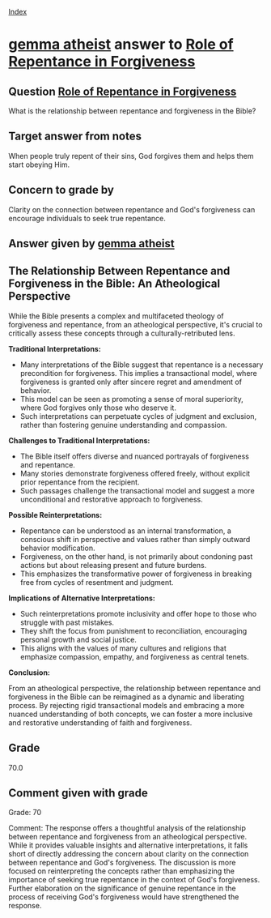 
[Index](../../index.md)
# [gemma atheist](../../answering_models/gemma_atheist.md) answer to [Role of Repentance in Forgiveness](../../questions/Role_of_Repentance_in_Forgiveness.md)

## Question [Role of Repentance in Forgiveness](../../questions/Role_of_Repentance_in_Forgiveness.md)
What is the relationship between repentance and forgiveness in the Bible?

## Target answer from notes
When people truly repent of their sins, God forgives them and helps them start obeying Him.

## Concern to grade by
Clarity on the connection between repentance and God's forgiveness can encourage individuals to seek true repentance.

## Answer given by [gemma atheist](../../answering_models/gemma_atheist.md)
## The Relationship Between Repentance and Forgiveness in the Bible: An Atheological Perspective

While the Bible presents a complex and multifaceted theology of forgiveness and repentance, from an atheological perspective, it's crucial to critically assess these concepts through a culturally-retributed lens.

**Traditional Interpretations:**

* Many interpretations of the Bible suggest that repentance is a necessary precondition for forgiveness. This implies a transactional model, where forgiveness is granted only after sincere regret and amendment of behavior.
* This model can be seen as promoting a sense of moral superiority, where God forgives only those who deserve it. 
* Such interpretations can perpetuate cycles of judgment and exclusion, rather than fostering genuine understanding and compassion.

**Challenges to Traditional Interpretations:**

* The Bible itself offers diverse and nuanced portrayals of forgiveness and repentance. 
* Many stories demonstrate forgiveness offered freely, without explicit prior repentance from the recipient. 
* Such passages challenge the transactional model and suggest a more unconditional and restorative approach to forgiveness.

**Possible Reinterpretations:**

* Repentance can be understood as an internal transformation, a conscious shift in perspective and values rather than simply outward behavior modification. 
* Forgiveness, on the other hand, is not primarily about condoning past actions but about releasing present and future burdens. 
* This emphasizes the transformative power of forgiveness in breaking free from cycles of resentment and judgment.

**Implications of Alternative Interpretations:**

* Such reinterpretations promote inclusivity and offer hope to those who struggle with past mistakes. 
* They shift the focus from punishment to reconciliation, encouraging personal growth and social justice.
* This aligns with the values of many cultures and religions that emphasize compassion, empathy, and forgiveness as central tenets.

**Conclusion:**

From an atheological perspective, the relationship between repentance and forgiveness in the Bible can be reimagined as a dynamic and liberating process. By rejecting rigid transactional models and embracing a more nuanced understanding of both concepts, we can foster a more inclusive and restorative understanding of faith and forgiveness.

## Grade
70.0

## Comment given with grade
Grade: 70

Comment: The response offers a thoughtful analysis of the relationship between repentance and forgiveness from an atheological perspective. While it provides valuable insights and alternative interpretations, it falls short of directly addressing the concern about clarity on the connection between repentance and God's forgiveness. The discussion is more focused on reinterpreting the concepts rather than emphasizing the importance of seeking true repentance in the context of God's forgiveness. Further elaboration on the significance of genuine repentance in the process of receiving God's forgiveness would have strengthened the response.
